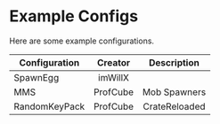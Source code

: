 # Example Configs

Here are some example configurations. 

| Configuration  | Creator       | Description      |      
| -------------- |:-------------:|:----------------:|
| SpawnEgg       | imWillX       |                  |
| MMS            | ProfCube      | Mob Spawners     |
| RandomKeyPack  | ProfCube      | CrateReloaded    |
